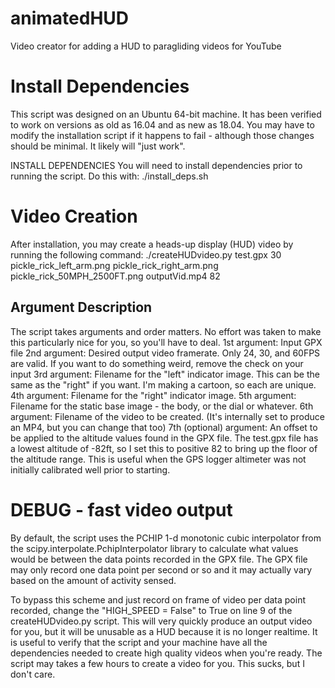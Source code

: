 # animatedHUD
Video creator for adding a HUD to paragliding videos for YouTube

# Install Dependencies
This script was designed on an Ubuntu 64-bit machine. It has been verified to work on versions as old as 16.04 and as new as 18.04. You may have to modify the installation script if it happens to fail - although those changes should be minimal. It likely will "just work".

INSTALL DEPENDENCIES
You will need to install dependencies prior to running the script. Do this with:
  ./install_deps.sh

# Video Creation
After installation, you may create a heads-up display (HUD) video by running the following command:
  ./createHUDvideo.py test.gpx 30 pickle_rick_left_arm.png pickle_rick_right_arm.png pickle_rick_50MPH_2500FT.png outputVid.mp4 82

## Argument Description
The script takes arguments and order matters. No effort was taken to make this particularly nice for you, so you'll have to deal.
1st argument:  Input GPX file
2nd argument:  Desired output video framerate.  Only 24, 30, and 60FPS are valid. If you want to do something weird, remove the check on your input
3rd argument:  Filename for the "left" indicator image. This can be the same as the "right" if you want. I'm making a cartoon, so each are unique.
4th argument:  Filename for the "right" indicator image.
5th argument:  Filename for the static base image - the body, or the dial or whatever.
6th argument:  Filename of the video to be created. (It's internally set to produce an MP4, but you can change that too)
7th (optional) argument:  An offset to be applied to the altitude values found in the GPX file. The test.gpx file has a lowest altitude of -82ft, so I set this to positive 82 to bring up the floor of the altitude range. This is useful when the GPS logger altimeter was not initially calibrated well prior to starting.

# DEBUG - fast video output
By default, the script uses the PCHIP 1-d monotonic cubic interpolator from the scipy.interpolate.PchipInterpolator library to calculate what values would be between the data points recorded in the GPX file. The GPX file may only record one data point per second or so and it may actually vary based on the amount of activity sensed.

To bypass this scheme and just record on frame of video per data point recorded, change the "HIGH_SPEED = False" to True on line 9 of the createHUDvideo.py script.  This will very quickly produce an output video for you, but it will be unusable as a HUD because it is no longer realtime. It is useful to verify that the script and your machine have all the dependencies needed to create high quality videos when you're ready.  The script may takes a few hours to create a video for you. This sucks, but I don't care.
